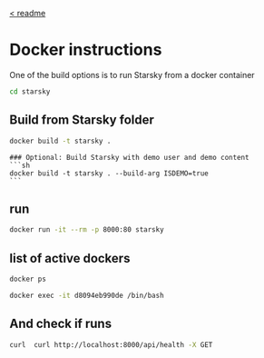 [< readme](readme.md)

# Docker instructions

One of the build options is to run Starsky from a docker container

```sh
cd starsky
```

## Build from Starsky folder

```sh
docker build -t starsky .
```

    ### Optional: Build Starsky with demo user and demo content
    ```sh
    docker build -t starsky . --build-arg ISDEMO=true
    ```

## run
```sh
docker run -it --rm -p 8000:80 starsky
```

## list of active dockers
```sh
docker ps
```

```sh
docker exec -it d8094eb990de /bin/bash
```

## And check if runs
```sh
curl  curl http://localhost:8000/api/health -X GET
```
